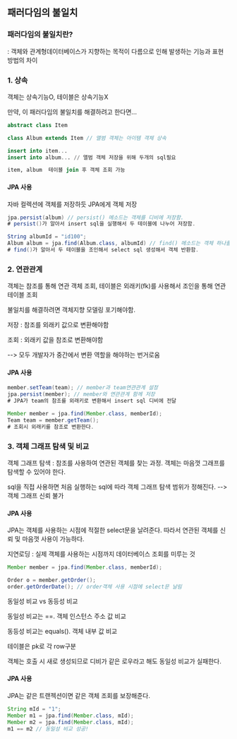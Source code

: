 ## 패러다임의 불일치

### 패러다임의 불일치란?
: 객체와 관계형데이터베이스가 지향하는 목적이 다름으로 인해 발생하는 기능과 표현 방법의 차이

### 1. 상속
객체는 상속기능O, 테이블은 상속기능X

만약, 이 패러다임의 불일치를 해결하려고 한다면...

```java
abstract class Item

class Album extends Item // 앨범 객체는 아이템 객체 상속

```
```sql
insert into item...
insert into album... // 앨범 객체 저장을 위해 두개의 sql필요

item, album  테이블 join 후 객체 조회 가능
```
#### JPA 사용
 자바 컬렉션에 객체를 저장하듯 JPA에게 객체 저장
```java
jpa.persist(album) // persist() 메소드는 객체를 디비에 저장함.
# persist()가 알아서 insert sql을 실행해서 두 테이블에 나누어 저장함.

String albumId = "id100";
Album album = jpa.find(Album.class, albumId) // find() 메소드는 객체 하나를 디비에서 조회함.
# find()가 알아서 두 테이블을 조인해서 select sql 생성해서 객체 반환함.
```

### 2. 연관관계
객체는 참조를 통해 연관 객체 조회, 테이블은 외래키(fk)를 사용해서 조인을 통해 연관 테이블 조회

불일치를 해결하려면 객체지향 모델링 포기해야함.

저장 : 참조를 외래키 값으로 변환해야함

조회 : 외래키 값을 참조로 변환해야함

--> 모두 개발자가 중간에서 변환 역할을 해야하는 번거로움

#### JPA 사용
```java
member.setTeam(team); // member과 team연관관계 설정
jpa.persist(member); // member와 연관관계 함께 저장
# JPA가 team의 참조를 외래키로 변환해서 insert sql 디비에 전달

Member member = jpa.find(Member.class, memberId);
Team team = member.getTeam();
# 조회시 외래키를 참조로 변환한다.
```

### 3. 객체 그래프 탐색 및 비교
객체 그래프 탐색 : 참조를 사용하여 연관된 객체를 찾는 과정. 객체는 마음껏 그래프를 탐색할 수 있어야 한다.

sql을 직접 사용하면 처음 실행하는 sql에 따라 객체 그래프 탐색 범위가 정해진다. --> 객체 그래프 신뢰 불가

#### JPA 사용
 JPA는 객체를 사용하는 시점에 적절한 select문을 날려준다. 따라서 연관된 객체를 신뢰 및 마음껏 사용이 가능하다.
 
 지연로딩 : 실제 객체를 사용하는 시점까지 데이터베이스 조회를 미루는 것
 
 ```java
 Member member = jpa.find(Member.class, memberId);
 
 Order o = member.getOrder();
 order.getOrderDate(); // order객체 사용 시점에 select문 날림
 ```

동일성 비교 vs 동등성 비교

동일성 비교는 ==. 객체 인스턴스 주소 값 비교

동등성 비교는 equals(). 객체 내부 값 비교

테이블은 pk로 각 row구분

객체는 호출 시 새로 생성되므로 디비가 같은 로우라고 해도 동일성 비교가 실패한다.

#### JPA 사용
 JPA는 같은 트랜젝션이면 같은 객체 조회를 보장해준다.
```java
String mId = "1";
Member m1 = jpa.find(Member.class, mId);
Member m2 = jpa.find(Member.class, mId);
m1 == m2 // 동일성 비교 성공!
```
